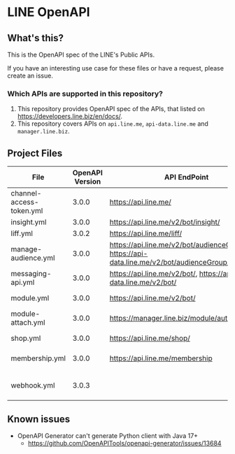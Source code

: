 # LINE OpenAPI

## What's this?

This is the OpenAPI spec of the LINE's Public APIs.

If you have an interesting use case for these files or have a request, please create an issue.

### Which APIs are supported in this repository?

1. This repository provides OpenAPI spec of the APIs, that listed on https://developers.line.biz/en/docs/.
2. This repository covers APIs on `api.line.me`, `api-data.line.me` and `manager.line.biz`.

## Project Files

| File                     | OpenAPI Version | API EndPoint                                                                              | Description              |
|--------------------------|-----------------|-------------------------------------------------------------------------------------------|--------------------------|
| channel-access-token.yml | 3.0.0           | https://api.line.me/                                                                      | Channel Access Token API |
| insight.yml              | 3.0.0           | https://api.line.me/v2/bot/insight/                                                       | Insight API              |
| liff.yml                 | 3.0.2           | https://api.line.me/liff/                                                                 | LIFF API                 |
| manage-audience.yml      | 3.0.0           | https://api.line.me/v2/bot/audienceGroup/, https://api-data.line.me/v2/bot/audienceGroup/ | Audience Group API       |
| messaging-api.yml        | 3.0.0           | https://api.line.me/v2/bot/, https://api-data.line.me/v2/bot/                             | Messaging API            |
| module.yml               | 3.0.0           | https://api.line.me/v2/bot/                                                               | Messaging API            |
| module-attach.yml        | 3.0.0           | https://manager.line.biz/module/auth/v1/token                                             | Messaging API            |
| shop.yml                 | 3.0.0           | https://api.line.me/shop/                                                                 | Mission Stickers API     |
| membership.yml           | 3.0.0           | https://api.line.me/membership                                                            | Membership API            |
|                          |                 |                                                                                           |                          |
| webhook.yml              | 3.0.3           |                                                                                           | Webhook Event Objects    |


## Known issues

- OpenAPI Generator can't generate Python client with Java 17+
  - https://github.com/OpenAPITools/openapi-generator/issues/13684
